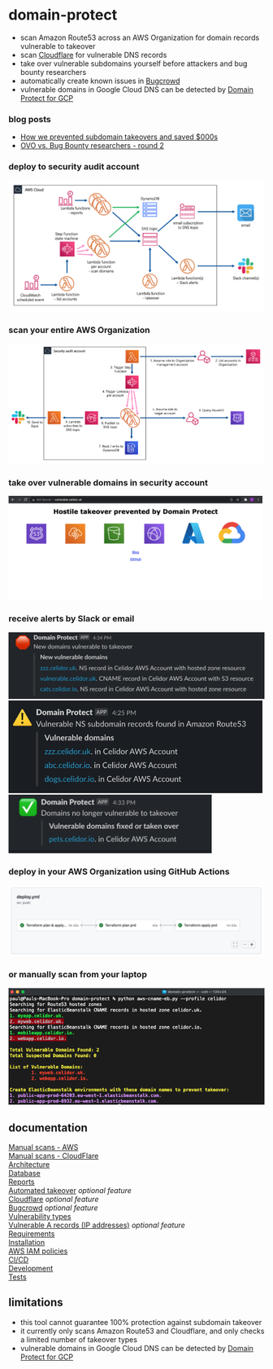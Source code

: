 # domain-protect
* scan Amazon Route53 across an AWS Organization for domain records vulnerable to takeover
* scan [Cloudflare](docs/cloudflare.md) for vulnerable DNS records
* take over vulnerable subdomains yourself before attackers and bug bounty researchers
* automatically create known issues in [Bugcrowd](docs/bugcrowd.md)
* vulnerable domains in Google Cloud DNS can be detected by [Domain Protect for GCP](https://github.com/ovotech/domain-protect-gcp)

### blog posts
* [How we prevented subdomain takeovers and saved $000s](https://tech.ovoenergy.com/how-we-prevented-subdomain-takeovers-and-saved-000s/)
* [OVO vs. Bug Bounty researchers - round 2](https://tech.ovoenergy.com/ovo-vs-bug-bounty-researchers-round-2/)

### deploy to security audit account

![Alt text](docs/images/domain-protect.png?raw=true "Domain Protect architecture")

### scan your entire AWS Organization

![Alt text](docs/images/multi-account.png?raw=true "Multi account setup")

### take over vulnerable domains in security account

<kbd>
  <img src="docs/images/takeover.png" width="500">
</kbd>

### receive alerts by Slack or email

<kbd>
  <img src="docs/images/new.png" width="600">
</kbd>

<kbd>
  <img src="docs/images/slack-ns.png" width="500">
</kbd>

<kbd>
  <img src="docs/images/fixed.png" width="400">
</kbd>

### deploy in your AWS Organization using GitHub Actions

![Alt text](docs/images/pipeline.png?raw=true "GitHub Actions pipeline")

### or manually scan from your laptop

![Alt text](docs/images/vulnerable-eb-cnames.png?raw=true "Detect vulnerable ElasticBeanstalk CNAMEs")

## documentation
[Manual scans - AWS](manual-scans/aws/README.md)  
[Manual scans - CloudFlare](manual-scans/cloudflare/README.md)  
[Architecture](docs/architecture.md)  
[Database](docs/database.md)  
[Reports](docs/reports.md)  
[Automated takeover](docs/automated-takeover.md) *optional feature*  
[Cloudflare](docs/cloudflare.md) *optional feature*  
[Bugcrowd](docs/bugcrowd.md) *optional feature*  
[Vulnerability types](docs/vulnerability-types.md)  
[Vulnerable A records (IP addresses)](docs/a-records.md) *optional feature*   
[Requirements](docs/requirements.md)  
[Installation](docs/installation.md)  
[AWS IAM policies](docs/aws-iam-policies.md)  
[CI/CD](docs/ci-cd.md)  
[Development](docs/development.md)  
[Tests](docs/tests.md)  

## limitations
* this tool cannot guarantee 100% protection against subdomain takeover
* it currently only scans Amazon Route53 and Cloudflare, and only checks a limited number of takeover types
* vulnerable domains in Google Cloud DNS can be detected by [Domain Protect for GCP](https://github.com/ovotech/domain-protect-gcp)
